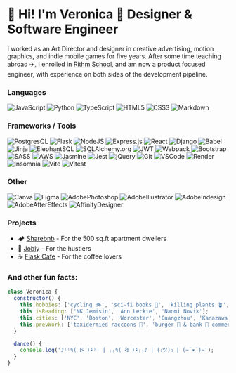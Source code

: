# 👋 Hi! I'm Veronica 🦄 Designer & Software Engineer

I worked as an Art Director and designer in creative advertising, motion graphics, and indie mobile games for five years. After some time teaching abroad ✈️, I enrolled in [Rithm School](https://www.rithmschool.com/), and am now a product focused engineer, with experience on both sides of the development pipeline.

### Languages
![JavaScript](https://img.shields.io/badge/javascript-%23323330.svg?style=for-the-badge&logo=javascript&logoColor=%23F7DF1E)
![Python](https://img.shields.io/badge/python-3670A0?style=for-the-badge&logo=python&logoColor=ffdd54)
![TypeScript](https://img.shields.io/badge/typescript-323330.svg?style=for-the-badge&logo=typescript&logoColor=007ACC)
![HTML5](https://img.shields.io/badge/html5-%23E34F26.svg?style=for-the-badge&logo=html5&logoColor=white)
![CSS3](https://img.shields.io/badge/css3-%231572B6.svg?style=for-the-badge&logo=css3&logoColor=white)
![Markdown](https://img.shields.io/badge/markdown-%23000000.svg?style=for-the-badge&logo=markdown&logoColor=white)

### Frameworks / Tools

![PostgresQL](https://img.shields.io/badge/PostgreSQL-4169E1?style=for-the-badge&logo=postgresql&logoColor=white)
![Flask](https://img.shields.io/badge/Flask-000000?style=for-the-badge&logo=flask&logoColor=81D9FF)
![NodeJS](https://img.shields.io/badge/node.js-6DA55F?style=for-the-badge&logo=node.js&logoColor=white)
![Express.js](https://img.shields.io/badge/express.js-000000.svg?style=for-the-badge&logo=express&logoColor=white)
![React](https://img.shields.io/badge/react-%2320232a.svg?style=for-the-badge&logo=react&logoColor=%2361DAFB)
![Django](https://img.shields.io/badge/django-092E20.svg?style=for-the-badge&logo=django&logoColor=white)
![Babel](https://img.shields.io/badge/Babel-F9DC3e?style=for-the-badge&logo=babel&logoColor=black)
![Jinja](https://img.shields.io/badge/jinja-B41717?style=for-the-badge&logo=jinja&logoColor=white)
![ElephantSQL](https://img.shields.io/badge/ElephantSQL-96D3F4?style=for-the-badge&logo=elephantsql&logoColor=white)
![SQLAlchemy.org](https://img.shields.io/badge/SQLAlchemy-D71F00?style=for-the-badge&logo=sqlalchemy&logoColor=white)
![JWT](https://img.shields.io/badge/JWT-black?style=for-the-badge&logo=JSON%20web%20tokens)
![Webpack](https://img.shields.io/badge/webpack-8DD6F9.svg?style=for-the-badge&logo=webpack&logoColor=white)
![Bootstrap](https://img.shields.io/badge/bootstrap-%238511FA.svg?style=for-the-badge&logo=bootstrap&logoColor=white)
![SASS](https://img.shields.io/badge/SASS-hotpink.svg?style=for-the-badge&logo=SASS&logoColor=white)
![AWS](https://img.shields.io/badge/AWS-232F3E?style=for-the-badge&logo=amazon-aws&logoColor=FF9900)
![Jasmine](https://img.shields.io/badge/jasmine-%238A4182.svg?style=for-the-badge&logo=jasmine&logoColor=white)
![Jest](https://img.shields.io/badge/-jest-%23C21325?style=for-the-badge&logo=jest&logoColor=white)
![jQuery](https://img.shields.io/badge/jquery-%230769AD.svg?style=for-the-badge&logo=jquery&logoColor=white)
![Git](https://img.shields.io/badge/git-%23F05033.svg?style=for-the-badge&logo=git&logoColor=white)
![VSCode](https://img.shields.io/badge/VS%20Code-0078d7.svg?style=for-the-badge&logo=visual-studio-code&logoColor=white)
![Render](https://img.shields.io/badge/Render-6A00C9.svg?style=for-the-badge&logo=render&logoColor=white)
![Insomnia](https://img.shields.io/badge/Insomnia-black?style=for-the-badge&logo=insomnia&logoColor=5849BE)
![Vite](https://img.shields.io/badge/Vite-646CFF.svg?style=for-the-badge&logo=Vite&logoColor=white)
![Vitest](https://img.shields.io/badge/Vitest-6E9F18.svg?style=for-the-badge&logo=Vitest&logoColor=white)

### Other
![Canva](https://img.shields.io/badge/Canva-%2300C4CC.svg?style=for-the-badge&logo=Canva&logoColor=white)
![Figma](https://img.shields.io/badge/Figma-5551FF.svg?style=for-the-badge&logo=Figma&logoColor=white)
![AdobePhotoshop](https://img.shields.io/badge/Adobe%20Photoshop-31A8FF.svg?style=for-the-badge&logo=adobe-illustrator&logoColor=white)
![AdobeIllustrator](https://img.shields.io/badge/Adobe%20Illustrator-FF9A00.svg?style=for-the-badge&logo=adobe-illustrator&logoColor=white)
![AdobeIndesign](https://img.shields.io/badge/Adobe%20Indesign-FF3366.svg?style=for-the-badge&logo=adobe-illustrator&logoColor=white)
![AdobeAfterEffects](https://img.shields.io/badge/Adobe%20After%20Effects-9999FF.svg?style=for-the-badge&logo=adobe-after-effects&logoColor=white)
![AffinityDesigner](https://img.shields.io/badge/Affinity%20Designer-134881.svg?style=for-the-badge&logo=affinity-designer&logoColor=white)


### Projects
* 🏕️ [Sharebnb](https://github.com/veronicani/sharebnb-react/tree/main) - For the 500 sq.ft apartment dwellers
* 👔 [Jobly](https://github.com/veronicani/sharebnb-react/tree/main) - For the hustlers
* ☕️ [Flask Cafe](https://github.com/veronicani/sharebnb-react/tree/main) - For the coffee lovers

### And other fun facts:
```js
class Veronica {
  constructor() {
    this.hobbies: ['cycling 🚲', 'sci-fi books 🚀', 'killing plants 🪴', 'cooking 🥘'];
    this.isReading: ['NK Jemisin', 'Ann Leckie', 'Naomi Novik'];
    this.cities: ['NYC', 'Boston', 'Worcester', 'Guangzhou', 'Kanazawa'];
    this.prevWork: ['taxidermied raccoons 🦝', 'burger 🍔 & bank 🏦 commercials', 'live-action shoots', 'drawing naked ppl']
  }

  dance() {
    console.log('♪⁽⁽٩( ᐖ )۶⁾⁾ | ₍₍٩( ᐛ )۶₎₎♪ | (งツ)ว | (~˘▾˘)~');
  }
}
```
<!--
**veronicani/veronicani** is a ✨ _special_ ✨ repository because its `README.md` (this file) appears on your GitHub profile.

Here are some ideas to get you started:

- 🔭 I’m currently working on ...
- 🌱 I’m currently learning ...
- 👯 I’m looking to collaborate on ...
- 🤔 I’m looking for help with ...
- 💬 Ask me about ...
- 📫 How to reach me: ...
- 😄 Pronouns: ...
- ⚡ Fun fact: ...
-->
